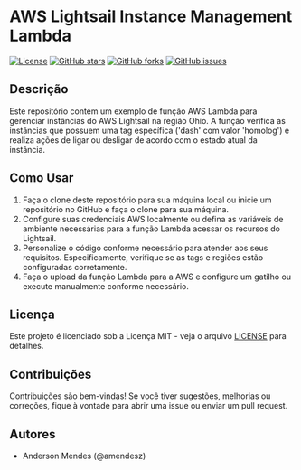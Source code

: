 # AWS Lightsail Instance Management Lambda

[![License](https://img.shields.io/badge/license-MIT-blue.svg)](https://opensource.org/licenses/MIT)
[![GitHub stars](https://img.shields.io/github/stars/amendesz/lambdaaws.svg)](https://github.com/amendesz/lambdaaws/stargazers)
[![GitHub forks](https://img.shields.io/github/forks/amendesz/lambdaaws.svg)](https://github.com/amendesz/lambdaaws/network)
[![GitHub issues](https://img.shields.io/github/issues/amendesz/lambdaaws.svg)](https://github.com/amendesz/lambdaaws/issues)

## Descrição

Este repositório contém um exemplo de função AWS Lambda para gerenciar instâncias do AWS Lightsail na região Ohio. A função verifica as instâncias que possuem uma tag específica ('dash' com valor 'homolog') e realiza ações de ligar ou desligar de acordo com o estado atual da instância.

## Como Usar

1. Faça o clone deste repositório para sua máquina local ou inicie um repositório no GitHub e faça o clone para sua máquina.
2. Configure suas credenciais AWS localmente ou defina as variáveis de ambiente necessárias para a função Lambda acessar os recursos do Lightsail.
3. Personalize o código conforme necessário para atender aos seus requisitos. Especificamente, verifique se as tags e regiões estão configuradas corretamente.
4. Faça o upload da função Lambda para a AWS e configure um gatilho ou execute manualmente conforme necessário.

## Licença

Este projeto é licenciado sob a Licença MIT - veja o arquivo [LICENSE](LICENSE) para detalhes.

## Contribuições

Contribuições são bem-vindas! Se você tiver sugestões, melhorias ou correções, fique à vontade para abrir uma issue ou enviar um pull request.

## Autores

- Anderson Mendes (@amendesz)

